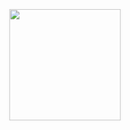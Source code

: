 <div align=center id="wrap">
    <a href="https://yewtu.be/watch?v=dQw4w9WgXcQ">
      <img height=200 align="center" src="https://github-readme-stats.vercel.app/api/top-langs/?username=NicolasHuberty&hide=HTML&langs_count=10&layout=compact&theme=tokyonight&custom_title=romaingrx%27s%20GitHub%20languages" />
    </a>
